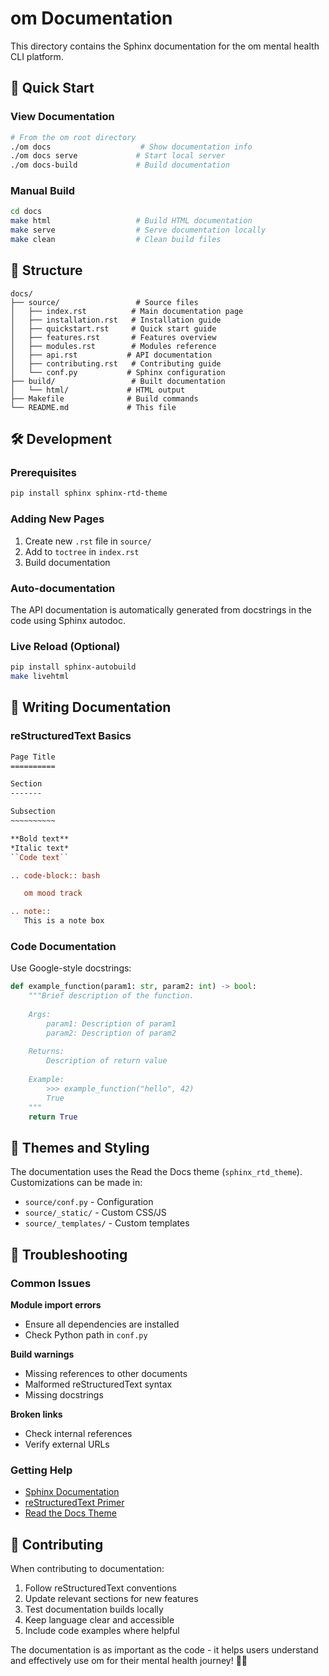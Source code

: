 # om Documentation

This directory contains the Sphinx documentation for the om mental health CLI platform.

## 🚀 Quick Start

### View Documentation
```bash
# From the om root directory
./om docs                    # Show documentation info
./om docs serve             # Start local server
./om docs-build             # Build documentation
```

### Manual Build
```bash
cd docs
make html                   # Build HTML documentation
make serve                  # Serve documentation locally
make clean                  # Clean build files
```

## 📁 Structure

```
docs/
├── source/                 # Source files
│   ├── index.rst          # Main documentation page
│   ├── installation.rst   # Installation guide
│   ├── quickstart.rst     # Quick start guide
│   ├── features.rst       # Features overview
│   ├── modules.rst        # Modules reference
│   ├── api.rst           # API documentation
│   ├── contributing.rst   # Contributing guide
│   └── conf.py           # Sphinx configuration
├── build/                 # Built documentation
│   └── html/             # HTML output
├── Makefile              # Build commands
└── README.md             # This file
```

## 🛠️ Development

### Prerequisites
```bash
pip install sphinx sphinx-rtd-theme
```

### Adding New Pages
1. Create new `.rst` file in `source/`
2. Add to `toctree` in `index.rst`
3. Build documentation

### Auto-documentation
The API documentation is automatically generated from docstrings in the code using Sphinx autodoc.

### Live Reload (Optional)
```bash
pip install sphinx-autobuild
make livehtml
```

## 📖 Writing Documentation

### reStructuredText Basics
```rst
Page Title
==========

Section
-------

Subsection
~~~~~~~~~~

**Bold text**
*Italic text*
``Code text``

.. code-block:: bash

   om mood track

.. note::
   This is a note box
```

### Code Documentation
Use Google-style docstrings:

```python
def example_function(param1: str, param2: int) -> bool:
    """Brief description of the function.
    
    Args:
        param1: Description of param1
        param2: Description of param2
        
    Returns:
        Description of return value
        
    Example:
        >>> example_function("hello", 42)
        True
    """
    return True
```

## 🎨 Themes and Styling

The documentation uses the Read the Docs theme (`sphinx_rtd_theme`). Customizations can be made in:
- `source/conf.py` - Configuration
- `source/_static/` - Custom CSS/JS
- `source/_templates/` - Custom templates

## 🔧 Troubleshooting

### Common Issues

**Module import errors**
- Ensure all dependencies are installed
- Check Python path in `conf.py`

**Build warnings**
- Missing references to other documents
- Malformed reStructuredText syntax
- Missing docstrings

**Broken links**
- Check internal references
- Verify external URLs

### Getting Help
- [Sphinx Documentation](https://www.sphinx-doc.org/)
- [reStructuredText Primer](https://www.sphinx-doc.org/en/master/usage/restructuredtext/basics.html)
- [Read the Docs Theme](https://sphinx-rtd-theme.readthedocs.io/)

## 📝 Contributing

When contributing to documentation:

1. Follow reStructuredText conventions
2. Update relevant sections for new features
3. Test documentation builds locally
4. Keep language clear and accessible
5. Include code examples where helpful

The documentation is as important as the code - it helps users understand and effectively use om for their mental health journey! 🧘‍♀️
